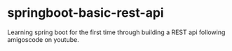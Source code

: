 # springboot-basic-rest-api
 Learning spring boot for the first time through building a REST api following amigoscode on youtube.
